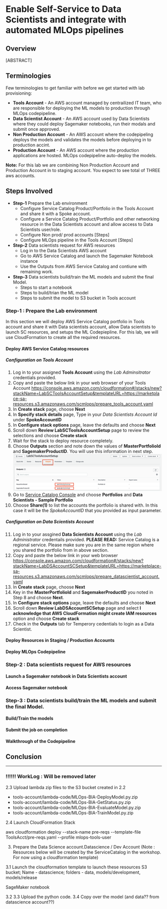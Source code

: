 # Enable Self-Service to Data Scientists and integrate with automated MLOps pipelines

## Overview
[ABSTRACT]

## Terminologies

Few terminologies to get familiar with before we get started with lab provisioning:

* **Tools Account** - An AWS account managed by centrailized IT team, who are responsible for deploying the ML models to production through MLOps codepipeline.
* **Data Scientist Account** - An AWS account used by Data Scientists where they could deploy Sagemaker notebooks, run their modals and submit once approved.
* **Non Production Account** - An AWS account where the codepipeling deploys the models and validates the models before deploying in to production accint.
* **Production Account** - An AWS account where the production applications are hosted. MLOps codepipeline auto-deploy the models.

**Note:** For this lab we are combining Non Production Account and Production Account in to staging account. You expect to see total of THREE aws accounts.

## Steps Involved

* **Step-1** Prepare the Lab environment <br>
    * Configure Service Catalog Product/Portfolio in the Tools Account and share it with a Spoke account.
    * Configure a Service Catalog Product/Portfolio and other networking resource in the Data Scientists account and allow access to Data Scientists user/role.
    * Configure Non prod/ prod accounts [Steps]
    * Configure MLOps pipeline in the Tools Account [Steps]
* **Step-2** Data scientists request for AWS resources <br>
    * Log in to the Data Scientists AWS account 
    * Go to AWS Service Catalog and launch the Sagemaker Notebook instance 
    * Use the Outputs from AWS Service Catalog and contiune with remaining work.
* **Step-3** Data scientists build/train the ML models and submit the final Model.
    * Steps to start a notebook
    * Steps to build/trian the ML model
    * Steps to submit the model to S3 bucket in Tools account


### Step-1 : Prepare the Lab environment

In this section we will deploy AWS Service Catalog portfolio in Tools account and share it with Data scientists account, allow Data scientists to launch SC resources, and setups the ML Codepiepline. For this lab, we will use CloudFormation to create all the required resources.  

#### Deploy AWS Service Catalog resources
##### Configuration on Tools Account
1. Log in to your assigned **Tools Account** using the *Lab Adminsitrator* credentials provided.
2. Copy and paste the below link in your web browser of your Tools Account
https://console.aws.amazon.com/cloudformation#/stacks/new?stackName=LabSCToolsAccountSetup&templateURL=https://marketplace-sa-resources.s3.amazonaws.com/scmlops/prepare_tools_account.yaml
3. In **Create stack** page, choose **Next**
4. In **Specify stack details** page, Type in your *Data Scientists Account Id* under **SpokeAccountID** 
5. In **Configure stack options** page, leave the defaults and choose **Next**
6. Scroll down **Review LabSCToolsAccountSetup** page to review the selections and choose **Create stack**
7. Wait for the stack to deploy resource completely.
8. Choose **Outputs** section and note down the values of **MasterPortfolioId** and **SagemakerProductID**. You will use this information in next step.
![Outputs Screenshot](servicecatalog-products/ToolsAccount_Outputs.png)
9. Go to [Service Catalog Console](https://console.aws.amazon.com/servicecatalog/) and choose **Portfolios** and **Data Scientists - Sample Portfolio**
10. Choose **Share(1)** to list the accounts the portfolio is shared with. In this case it will be the *SpokeAccountID* that you provided as input parameter.

##### Configuration on Data Scientists Account
11. Log in to your assgined **Data Scientists Account** using the *Lab Administrator* credentails provided.
**PLEASE READ:** Service Catalog is a regional service. Please make sure you are in the same region where you shared the portfolio from in above section.
12. Copy and paste the below link in your web browser
https://console.aws.amazon.com/cloudformation#/stacks/new?stackName=LabDSAccountSCSetup&templateURL=https://marketplace-sa-resources.s3.amazonaws.com/scmlops/prepare_datascientist_account.yaml
13. In **Create stack** page, choose **Next**
14. Key in the **MasterPortfolioId** and **SagemakerProductID** you noted in Step 8 and choose **Next**.
15. In **Configure stack options** page, leave the defaults and choose **Next**
16. Scroll down **Review LabDSAccountSCSetup** page and select **I acknowledge that AWS CloudFormation might create IAM resources** option and choose **Create stack**
17. Check in the **Outputs** tab for Temperory cedentials to login as a Data Scientist.

#### Deploy Resources in Staging / Production Accounts

#### Deploy MLOps Codepipeline

### Step-2 : Data scientists request for AWS resources

#### Launch a Sagemaker notebook in Data Scientists account

#### Access Sagemaker notebook

### Step-3 : Data scientists build/train the ML models and submit the final Model.

#### Build/Train the models

#### Submit the job on completion

#### Walkthrough  of the Codepipeline


## Conclusion


---
### !!!!!! WorkLog : Will be removed later

2.3 Upload lambda zip files to the S3 bucket created in 2.2

* tools-account/lambda-code/MLOps-BIA-DeployModel.py.zip
* tools-account/lambda-code/MLOps-BIA-GetStatus.py.zip
* tools-account/lambda-code/MLOps-BIA-EvaluateModel.py.zip
* tools-account/lambda-code/MLOps-BIA-TrainModel.py.zip
 
2.4 Launch CloudFormation Stack

aws cloudformation deploy --stack-name pre-reqs  --template-file ToolsAcct/pre-reqs.yaml --profile mlops-tools-user 


3. Prepare the Data Science account.Datascience / Dev Account
(Note : Resources below will be created by the ServiceCatalog in the workshop.  For
now using a cloudformation template)

3.1 Launch the cloudformation template to launch these resources
S3 bucket; Name - datascience; folders - data, models/development, models/release

SageMaker notebook

3.2 
3.3 Upload the python code.
3.4 Copy over the model (and data?? from datascience account??)



